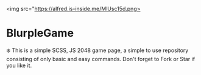 <img src="https://alfred.is-inside.me/MlUsc15d.png>

# BlurpleGame
:snowflake: This is a simple SCSS, JS 2048 game page, a simple to use repository consisting of only basic and easy commands. Don't forget to Fork or Star if you like it.
